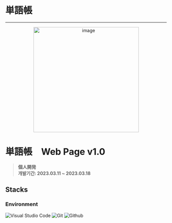 # 単語帳
--------------

<div align="center">
<img width="329" alt="image" src="https://github.com/N1C0N1C0/JSP-HRD0620/assets/102003529/e4cdfa6b-2cb9-47be-adf9-f6a4fb026390.png">
</div>



# 単語帳　Web Page v1.0
>**個人開発**
<br/> **개발기간: 2023.03.11 ~ 2023.03.18**

## Stacks

### Environment
![Visual Studio Code](https://img.shields.io/badge/Visual%20Studio%20Code-007ACC?style=for-the-badge&logo=Visual%20Studio%20Code&logoColor=white)
![Git](https://img.shields.io/badge/Git-F05032?style=for-the-badge&logo=Git&logoColor=white)
![Github](https://img.shields.io/badge/GitHub-181717?style=for-the-badge&logo=GitHub&logoColor=white) 

